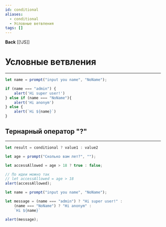 ```yaml
---
id: conditional
aliases:
  - conditional
  - Условные ветвления
tags: []
---
```

**Back**
    [[!JS]]

# Условные ветвления
---
```js
let name = prompt("input you name", "NoName");

if (name === "admin") {
    alert('Hi super user!')
} else if (name === "NoName"){
    alert('Hi anonym')
} else {
    alert(`Hi ${name}`)
}
```

## Тернарный оператор "?"
---
```js
let result = conditional ? value1 : value2
```

```js
let age = prompt("Сколько вам лет?", "");

let accessAllowed = age > 18 ? true : false;

// По идеи можно так
// let accessAllowed = age > 18
alert(accessAllowed);
```
```js
let name = prompt("input you name", "NoName");

let message = (name === "admin") ? "Hi super user!" :
    (name === "NoName") ? "Hi anonym" :
    `Hi ${name}`

alert(message);
```
